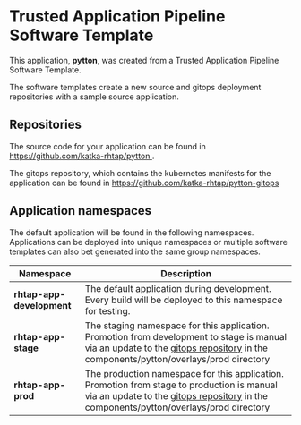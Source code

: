 # Trusted Application Pipeline Software Template

This application, **pytton**, was created from a Trusted Application Pipeline Software Template.

The software templates create a new source and gitops deployment repositories with a sample source application. 

## Repositories

The source code for your application can be found in [https://github.com/katka-rhtap/pytton ](https://github.com/katka-rhtap/pytton ).
 
The gitops repository, which contains the kubernetes manifests for the application can be found in 
[https://github.com/katka-rhtap/pytton-gitops ](https://github.com/katka-rhtap/pytton-gitops ) 

## Application namespaces 

The default application will be found in the following namespaces. Applications can be deployed into unique namespaces or multiple software templates can also bet generated into the same group namespaces.  

|  Namespace   |  Description   |  
| -------- | -------- |   
| **rhtap-app-development** | The default application during development. Every build will be deployed to this namespace for testing. | 
| **rhtap-app-stage** | The staging namespace for this application. Promotion from development to stage is manual via an update to the [gitops repository](https://github.com/katka-rhtap/pytton-gitops ) in the components/pytton/overlays/prod directory |  
| **rhtap-app-prod** | The production namespace for this application. Promotion from stage to production is manual via an update to the [gitops repository](https://github.com/katka-rhtap/pytton-gitops ) in the components/pytton/overlays/prod directory | 